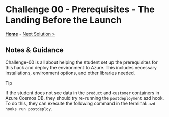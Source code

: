 # Challenge 00 - Prerequisites - The Landing Before the Launch

**[Home](./README.md)** - [Next Solution >](./Solution-01.md)

## Notes & Guidance

Challenge-00 is all about helping the student set up the prerequisites for this hack and deploy the environment to Azure. This includes necessary installations, environment options, and other libraries needed.

> [!TIP]
> If the student does not see data in the `product` and `customer` containers in Azure Cosmos DB, they should try re-running the `postdeployment` azd hook. To do this, they can execute the following command in the terminal: `azd hooks run postdeploy`.
